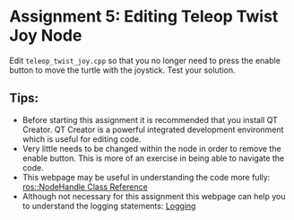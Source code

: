 # Assignment 5: Editing Teleop Twist Joy Node

Edit `teleop_twist_joy.cpp` so that you no longer need to press the enable button to move the turtle with the joystick.  Test your solution.

## Tips:

 * Before starting this assignment it is recommended that you install QT Creator.  QT Creator is a powerful integrated development environment which is useful for editing code.
 * Very little needs to be changed within the node in order to remove the enable button.  This is more of an exercise in being able to navigate the code.
 * This webpage may be useful in understanding the code more fully: [ros::NodeHandle Class Reference](https://docs.ros.org/jade/api/roscpp/html/classros_1_1NodeHandle.html)
 * Although not necessary for this assignment this webpage can help you to understand the logging statements: [Logging](https://wiki.ros.org/roscpp/Overview/Logging)
